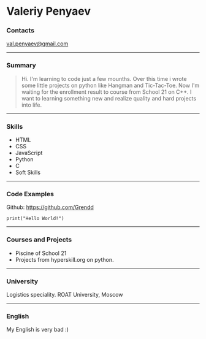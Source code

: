 # Valeriy Penyaev


### Contacts
val.penyaev@gmail.com

---

### Summary
>  Hi. I'm learning to code just a few mounths. Over this time i wrote some little projects on python like Hangman and Tic-Tac-Toe. Now I'm waiting for the enrollment result to course from School 21 on C++. I want to learning something new and realize quality and hard projects into life.

---

### Skills
- HTML
- CSS
- JavaScript 
- Python
- C
- Soft Skills

---

### Code Examples

Github: https://github.com/Grendd

`print("Hello World!")`

---

### Courses and Projects

- Piscine of School 21
- Projects from hyperskill.org on python.

---

### University
Logistics speciality. ROAT University, Moscow

---

### English
My English is very bad :)